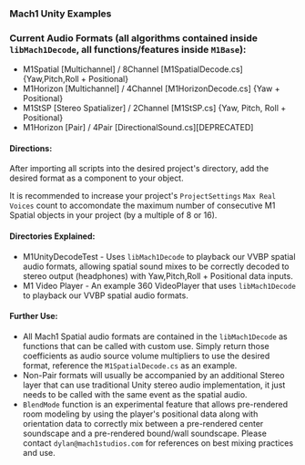 ### Mach1 Unity Examples
### 
### 
### Current Audio Formats (all algorithms contained inside `libMach1Decode`, all functions/features inside `M1Base`):
 - M1Spatial [Multichannel] / 8Channel [M1SpatialDecode.cs] {Yaw,Pitch,Roll + Positional}
 - M1Horizon [Multichannel] / 4Channel [M1HorizonDecode.cs] {Yaw + Positional}
 - M1StSP [Stereo Spatializer] / 2Channel [M1StSP.cs] {Yaw, Pitch, Roll + Positional}
 - M1Horizon [Pair] / 4Pair [DirectionalSound.cs][DEPRECATED]

#### Directions:
After importing all scripts into the desired project's directory, add the desired format as a component to your object.

It is recommended to increase your project's `ProjectSettings` `Max Real Voices` count to accomondate the maximum number of consecutive M1 Spatial objects in your project (by a multiple of 8 or 16). 

#### Directories Explained:
 - M1UnityDecodeTest - Uses `libMach1Decode` to playback our VVBP spatial audio formats, allowing spatial sound mixes to be correctly decoded to stereo output (headphones) with Yaw,Pitch,Roll + Positional data inputs. 
 - M1 Video Player - An example 360 VideoPlayer that uses `libMach1Decode` to playback our VVBP spatial audio formats. 

#### Further Use:
 - All Mach1 Spatial audio formats are contained in the `libMach1Decode` as functions that can be called with custom use. Simply return those coefficients as audio source volume multipliers to use the desired format, reference the `M1SpatialDecode.cs` as an example. 
 - Non-Pair formats will usually be accompanied by an additional Stereo layer that can use traditional Unity stereo audio implementation, it just needs to be called with the same event as the spatial audio.
 - `BlendMode` function is an experimental feature that allows pre-rendered room modeling by using the player's positional data along with orientation data to correctly mix between a pre-rendered center soundscape and a pre-rendered bound/wall soundscape. Please contact ```dylan@mach1studios.com``` for references on best mixing practices and use.